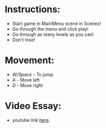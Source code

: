# Instructions:
- Start game in MainMenu scene in Scenes!
- Go through the menu and click play!
- Go through as many levels as you can!
- Don't lose!

# Movement:
- *W/Space* - To jump
- *A* - Move left
- *D* - Move right

# Video Essay:
- youtube link [here](https://youtu.be/MVb4knranZA).
